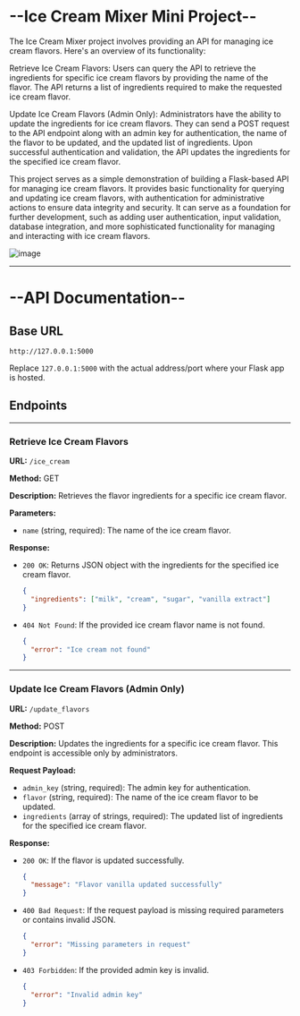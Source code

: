 # --Ice Cream Mixer Mini Project--

The Ice Cream Mixer project involves providing an API for managing ice cream flavors. Here's an overview of its functionality:

Retrieve Ice Cream Flavors: Users can query the API to retrieve the ingredients for specific ice cream flavors by providing the name of the flavor. The API returns a list of ingredients required to make the requested ice cream flavor.

Update Ice Cream Flavors (Admin Only): Administrators have the ability to update the ingredients for ice cream flavors. They can send a POST request to the API endpoint along with an admin key for authentication, the name of the flavor to be updated, and the updated list of ingredients. Upon successful authentication and validation, the API updates the ingredients for the specified ice cream flavor.

This project serves as a simple demonstration of building a Flask-based API for managing ice cream flavors. It provides basic functionality for querying and updating ice cream flavors, with authentication for administrative actions to ensure data integrity and security. It can serve as a foundation for further development, such as adding user authentication, input validation, database integration, and more sophisticated functionality for managing and interacting with ice cream flavors.

![image](https://github.com/Max-Eee/MIC-Personal-Project/assets/76102874/2c393f7d-ed59-43ff-bf50-abd9d46e2ad7)

---
# --API Documentation--

## Base URL
```
http://127.0.0.1:5000
```
Replace `127.0.0.1:5000` with the actual address/port where your Flask app is hosted.

## Endpoints

---

### Retrieve Ice Cream Flavors

**URL:** `/ice_cream`

**Method:** GET

**Description:** Retrieves the flavor ingredients for a specific ice cream flavor.

**Parameters:**
- `name` (string, required): The name of the ice cream flavor.

**Response:**
- `200 OK`: Returns JSON object with the ingredients for the specified ice cream flavor.
  ```json
  {
    "ingredients": ["milk", "cream", "sugar", "vanilla extract"]
  }
  ```
- `404 Not Found`: If the provided ice cream flavor name is not found.
  ```json
  {
    "error": "Ice cream not found"
  }
  ```

---

### Update Ice Cream Flavors (Admin Only)

**URL:** `/update_flavors`

**Method:** POST

**Description:** Updates the ingredients for a specific ice cream flavor. This endpoint is accessible only by administrators.

**Request Payload:**
- `admin_key` (string, required): The admin key for authentication.
- `flavor` (string, required): The name of the ice cream flavor to be updated.
- `ingredients` (array of strings, required): The updated list of ingredients for the specified ice cream flavor.

**Response:**
- `200 OK`: If the flavor is updated successfully.
  ```json
  {
    "message": "Flavor vanilla updated successfully"
  }
  ```
- `400 Bad Request`: If the request payload is missing required parameters or contains invalid JSON.
  ```json
  {
    "error": "Missing parameters in request"
  }
  ```
- `403 Forbidden`: If the provided admin key is invalid.
  ```json
  {
    "error": "Invalid admin key"
  }
  ```

